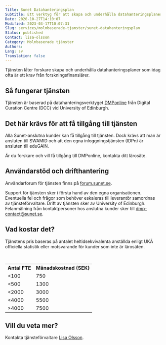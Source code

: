 ```yaml
---
Title: Sunet Datahanteringsplan
Subtitle: Ett verktyg för att skapa och underhålla datahanteringsplaner
Date: 2020-10-27T14:10:07
Modified: 2023-03-17T10:07:31
Slug: services/molnbaserade-tjanster/sunet-datahanteringsplan
Status: published
Contact: lisa-olsson
Category: Molnbaserade tjänster
Authors: 
Lang: sv
Translation: false
---
```


Tjänsten låter forskare skapa och underhålla datahanteringsplaner som idag ofta är ett krav från forskningsfinansiärer.

Så fungerar tjänsten
--------------------

Tjänsten är baserad på datahanteringsverktyget [DMPonline](https://dmponline.dcc.ac.uk/) från Digital Curation Centre (DCC) vid University of Edinburgh.

Det här krävs för att få tillgång till tjänsten
-----------------------------------------------

Alla Sunet-anslutna kunder kan få tillgång till tjänsten. Dock krävs att man är ansluten till SWAMID och att den egna inloggningstjänsten (IDPn) är ansluten till eduGAIN.

Är du forskare och vill få tillgång till DMPonline, kontakta ditt lärosäte.

Användarstöd och drifthantering
-------------------------------

Användarforum för tjänsten finns på [forum.sunet.se](https://forum.sunet.se/s/sunet-datahanteringsplan/).

Support för tjänsten sker i första hand av den egna organisationen. Eventuella fel och frågor som behöver eskaleras till leverantör samordnas av tjänsteförvaltare. Drift av tjänsten sker av University of Edinburgh. Felanmälning från kontaktpersoner hos anslutna kunder sker till [dmp-contact@sunet.se](mailto:dmp-contact@sunet.se).

Vad kostar det?
---------------

Tjänstens pris baseras på antalet heltidsekvivalenta anställda enligt UKÄ officiella statistik eller motsvarande för kunder som inte är lärosäten.

 

|  |  |
| --- | --- |
| **Antal FTE** | **Månadskostnad (SEK)** |
| <100 | 750 |
| <500 | 1300 |
| <2000 | 3000 |
| <4000 | 5500 |
| >4000 | 7500 |

Vill du veta mer?
-----------------

Kontakta tjänsteförvaltare [Lisa Olsson](mailto:dmp-contact@sunet.se).

